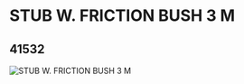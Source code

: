 # STUB W. FRICTION BUSH 3 M
## 41532
![STUB W. FRICTION BUSH 3 M](https://lc-www-live-s.legocdn.com/media/bricks/5/2/4159335.jpg)